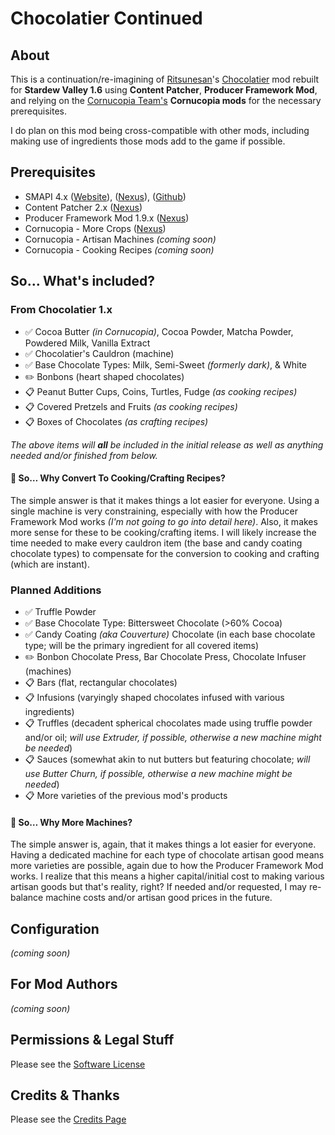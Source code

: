 # Chocolatier Continued

## About

This is a continuation/re-imagining of [Ritsunesan](https://www.nexusmods.com/stardewvalley/users/40687890)'s [Chocolatier](https://www.nexusmods.com/stardewvalley/mods/5403) mod rebuilt for **Stardew Valley 1.6** using **Content Patcher**, **Producer Framework Mod**, and relying on the [Cornucopia Team's](https://github.com/MizuJakkaru/Cornucopia/?tab=readme-ov-file#cornucopia-team) **Cornucopia mods** for the necessary prerequisites.

I do plan on this mod being cross-compatible with other mods, including making use of ingredients those mods add to the game if possible.

## Prerequisites

- SMAPI 4.x ([Website](https://smapi.io/)), ([Nexus](https://www.nexusmods.com/stardewvalley/mods/2400)), ([Github](https://github.com/Pathoschild/SMAPI/releases))
- Content Patcher 2.x ([Nexus](https://www.nexusmods.com/stardewvalley/mods/1915))
- Producer Framework Mod 1.9.x ([Nexus](https://www.nexusmods.com/stardewvalley/mods/4970))
- Cornucopia - More Crops ([Nexus](https://www.nexusmods.com/stardewvalley/mods/19508))
- Cornucopia - Artisan Machines *(coming soon)*
- Cornucopia - Cooking Recipes *(coming soon)*

## So&hellip; What's included?

### From Chocolatier 1.x

- ✅ Cocoa Butter *(in Cornucopia)*, Cocoa Powder, Matcha Powder, Powdered Milk, Vanilla Extract
- ✅ Chocolatier's Cauldron (machine)
- ✅ Base Chocolate Types: Milk, Semi-Sweet *(formerly dark)*, & White
- ✏️ Bonbons (heart shaped chocolates)
- 📋 Peanut Butter Cups, Coins, Turtles, Fudge *(as cooking recipes)*
- 📋 Covered Pretzels and Fruits *(as cooking recipes)*
- 📋 Boxes of Chocolates *(as crafting recipes)*

*The above items will __all__ be included in the initial release as well as anything needed and/or finished from below.*

#### 📍 So&hellip; Why Convert To Cooking/Crafting Recipes?

The simple answer is that it makes things a lot easier for everyone. Using a single machine is very constraining, especially with how the Producer Framework Mod works *(I'm not going to go into detail here)*. Also, it makes more sense for these to be cooking/crafting items. I will likely increase the time needed to make every cauldron item (the base and candy coating chocolate types) to compensate for the conversion to cooking and crafting (which are instant).

### Planned Additions

- ✅ Truffle Powder
- ✅ Base Chocolate Type: Bittersweet Chocolate (>60% Cocoa)
- ✅ Candy Coating *(aka Couverture)* Chocolate (in each base chocolate type; will be the primary ingredient for all covered items)
- ✏️ Bonbon Chocolate Press, Bar Chocolate Press, Chocolate Infuser (machines)
- 📋 Bars (flat, rectangular chocolates)
- 📋 Infusions (varyingly shaped chocolates infused with various ingredients)
- 📋 Truffles (decadent spherical chocolates made using truffle powder and/or oil; *will use Extruder, if possible, otherwise a new machine might be needed*)
- 📋 Sauces (somewhat akin to nut butters but featuring chocolate; *will use Butter Churn, if possible, otherwise a new machine might be needed*)
- 📋 More varieties of the previous mod's products

#### 📍 So&hellip; Why More Machines?

The simple answer is, again, that it makes things a lot easier for everyone. Having a dedicated machine for each type of chocolate artisan good means more varieties are possible, again due to how the Producer Framework Mod works. I realize that this means a higher capital/initial cost to making various artisan goods but that's reality, right? If needed and/or requested, I may re-balance machine costs and/or artisan good prices in the future.

## Configuration

*(coming soon)*

## For Mod Authors

*(coming soon)*

## Permissions & Legal Stuff

Please see the [Software License](LICENSE)

## Credits & Thanks

Please see the [Credits Page](CREDITS.md)
